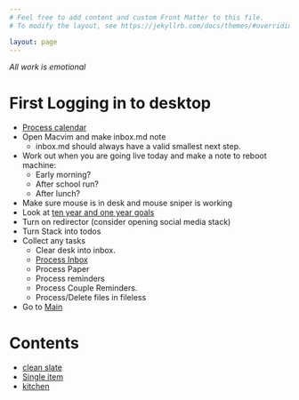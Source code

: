 ```yaml
---
# Feel free to add content and custom Front Matter to this file.
# To modify the layout, see https://jekyllrb.com/docs/themes/#overriding-theme-defaults

layout: page
---
```



_All work is emotional_


# First Logging in to desktop
* [Process calendar](process_calendar) <!--Because something might be urgent --> 
* Open Macvim and make inbox.md note
  * inbox.md should always have a valid smallest next step.
* Work out when you are going live today and make a note to reboot machine: 
  * Early morning?
  * After school run?
  * After lunch? 
* Make sure mouse is in desk and mouse sniper is working 
* Look at [ten year and one year goals](https://docs.google.com/spreadsheets/d/1l8SRHzjBQpsnMFq8kY8b2QIQkSmda2RpocWAYKm-DQc/edit?usp=sharing)
* Turn on redirector (consider opening social media stack)
* Turn Stack into todos 
* Collect any tasks
    * Clear desk into inbox. 
    * [Process Inbox](process_inbox)
    * Process Paper
    * Process reminders
    * Process Couple Reminders.
    * Process/Delete files in fileless
* Go to [Main](main)


<script>
function copy(){
navigator.clipboard.writeText(`
* Clear desk into inbox. 
* [Process Inbox](process_inbox)
* Process Paper
* Process reminders
* Process Couple Reminders.
* Process/Delete files in fileless `) 
}


</script>


# Contents 
* [clean slate](clean_slate)
* [Single item](listitem)
* [kitchen](clean_kitchen)

